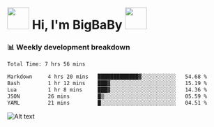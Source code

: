 <!-- Title -->
<h1>
    <img src="https://media.tenor.com/TlyRveJkgo4AAAAi/cloud-cloud-strife.gif" width="50"/>
    Hi, I'm BigBaBy
    <img src="https://media.tenor.com/TlyRveJkgo4AAAAi/cloud-cloud-strife.gif" width="50"/>
</h1>

<h3> 📊 Weekly development breakdown </h3>
<!-- waka-readme-stats -->

<!--START_SECTION:waka-->

```txt
Total Time: 7 hrs 56 mins

Markdown     4 hrs 20 mins   █████████████▓░░░░░░░░░░░   54.68 %
Bash         1 hr 12 mins    ███▓░░░░░░░░░░░░░░░░░░░░░   15.19 %
Lua          1 hr 8 mins     ███▓░░░░░░░░░░░░░░░░░░░░░   14.36 %
JSON         26 mins         █▒░░░░░░░░░░░░░░░░░░░░░░░   05.59 %
YAML         21 mins         █░░░░░░░░░░░░░░░░░░░░░░░░   04.51 %
```

<!--END_SECTION:waka-->

![Alt text](https://spotify-recently-played-readme.vercel.app/api?user=21b7yx6vkj66csord5swswvza&count=10&width=1000)
